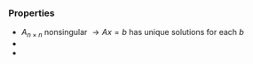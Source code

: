 ### Properties
- $A_{n \times n}$ nonsingular $\rightarrow Ax = b$ has unique solutions for each $b$
- 
- 